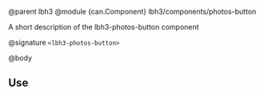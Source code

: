 @parent lbh3
@module {can.Component} lbh3/components/photos-button <lbh3-photos-button>

A short description of the lbh3-photos-button component

@signature `<lbh3-photos-button>`

@body

## Use

